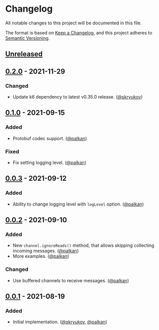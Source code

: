 # Changelog
All notable changes to this project will be documented in this file.

The format is based on [Keep a Changelog],
and this project adheres to [Semantic Versioning].

## [Unreleased]

## [0.2.0] - 2021-11-29

### Changed
- Update k6 dependency to latest v0.35.0 release. ([@skryukov])

## [0.1.0] - 2021-09-15
### Added
- Protobuf codec support. ([@palkan])

### Fixed
- Fix setting logging level. ([@palkan])

## [0.0.3] - 2021-09-12
### Added
- Ability to change logging level with `logLevel` option. ([@palkan])

## [0.0.2] - 2021-09-10
### Added
- New `channel.ignoreReads()` method, that allows skipping collecting incoming messages. ([@palkan])
- More examples. ([@palkan])

### Changed
- Use buffered channels to receive messages. ([@palkan])


## [0.0.1] - 2021-08-19
### Added
- Initial implementation. ([@skryukov], [@palkan])

[@skryukov]: https://github.com/skryukov
[@palkan]: https://github.com/palkan

[Unreleased]: https://github.com/anycable/xk6-cable/compare/v0.2.0...HEAD
[0.2.0]: https://github.com/anycable/xk6-cable/compare/v0.1.0...v0.2.0
[0.1.0]: https://github.com/anycable/xk6-cable/compare/v0.0.3...v0.1.0
[0.0.3]: https://github.com/anycable/xk6-cable/compare/v0.0.2...v0.0.3
[0.0.2]: https://github.com/anycable/xk6-cable/compare/v0.0.1...v0.0.2
[0.0.1]: https://github.com/anycable/xk6-cable/releases/tag/v0.0.1

[Keep a Changelog]: https://keepachangelog.com/en/1.0.0/
[Semantic Versioning]: https://semver.org/spec/v2.0.0.html
